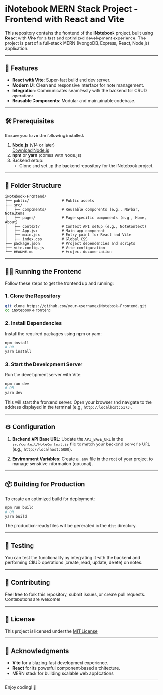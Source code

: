 # iNotebook MERN Stack Project - Frontend with React and Vite

This repository contains the frontend of the **iNotebook** project, built using **React** with **Vite** for a fast and optimized development experience. The project is part of a full-stack MERN (MongoDB, Express, React, Node.js) application.

---

## 🚀 Features
- **React with Vite**: Super-fast build and dev server.
- **Modern UI**: Clean and responsive interface for note management.
- **Integration**: Communicates seamlessly with the backend for CRUD operations.
- **Reusable Components**: Modular and maintainable codebase.

---

## 🛠 Prerequisites

Ensure you have the following installed:
1. **Node.js** (v14 or later)  
   [Download Node.js](https://nodejs.org/)
2. **npm** or **yarn** (comes with Node.js)
3. Backend setup:
   - Clone and set up the backend repository for the iNotebook project.

---

## 📂 Folder Structure
```
iNotebook-Frontend/
├── public/               # Public assets
├── src/
│   ├── components/       # Reusable components (e.g., Navbar, NoteItem)
│   ├── pages/            # Page-specific components (e.g., Home, About)
│   ├── context/          # Context API setup (e.g., NoteContext)
│   ├── App.jsx           # Main app component
│   ├── main.jsx          # Entry point for React and Vite
│   ├── index.css         # Global CSS
├── package.json          # Project dependencies and scripts
├── vite.config.js        # Vite configuration
└── README.md             # Project documentation
```

---

## 🏃‍♂️ Running the Frontend

Follow these steps to get the frontend up and running:

### 1. Clone the Repository
```bash
git clone https://github.com/your-username/iNotebook-Frontend.git
cd iNotebook-Frontend
```

### 2. Install Dependencies
Install the required packages using npm or yarn:
```bash
npm install
# OR
yarn install
```

### 3. Start the Development Server
Run the development server with Vite:
```bash
npm run dev
# OR
yarn dev
```

This will start the frontend server. Open your browser and navigate to the address displayed in the terminal (e.g., `http://localhost:5173`).

---

## ⚙️ Configuration
1. **Backend API Base URL**:
   Update the `API_BASE_URL` in the `src/context/NoteContext.js` file to match your backend server's URL (e.g., `http://localhost:5000`).

2. **Environment Variables**:
   Create a `.env` file in the root of your project to manage sensitive information (optional).

---

## 📦 Building for Production
To create an optimized build for deployment:
```bash
npm run build
# OR
yarn build
```
The production-ready files will be generated in the `dist` directory.

---

## 🧪 Testing
You can test the functionality by integrating it with the backend and performing CRUD operations (create, read, update, delete) on notes.

---

## 🤝 Contributing
Feel free to fork this repository, submit issues, or create pull requests. Contributions are welcome!

---

## 📝 License
This project is licensed under the [MIT License](https://opensource.org/licenses/MIT).

---

## 🌟 Acknowledgments
- **Vite** for a blazing-fast development experience.
- **React** for its powerful component-based architecture.
- MERN stack for building scalable web applications.

---

Enjoy coding! 🚀